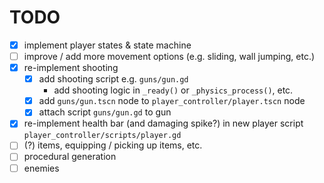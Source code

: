 # TODO
- [x] implement player states & state machine
- [ ] improve / add more movement options (e.g. sliding, wall jumping, etc.)
- [x] re-implement shooting
  - [x] add shooting script e.g. `guns/gun.gd`
	- add shooting logic in `_ready()` or `_physics_process()`, etc.
  - [x] add `guns/gun.tscn` node to `player_controller/player.tscn` node
  - [x] attach script `guns/gun.gd` to gun
- [x] re-implement health bar (and damaging spike?) in new player script `player_controller/scripts/player.gd`
- [ ] (?) items, equipping / picking up items, etc.
- [ ] procedural generation
- [ ] enemies
